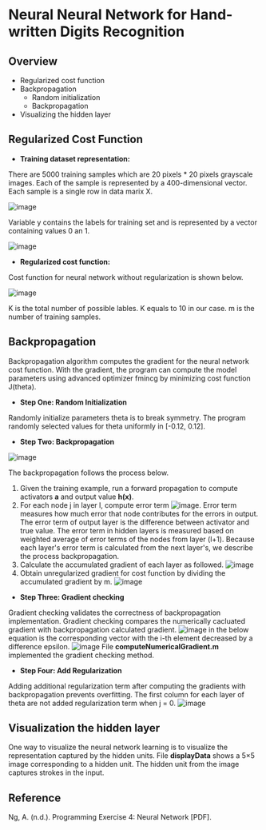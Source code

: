 # Neural Neural Network for Hand-written Digits Recognition

## Overview 
* Regularized cost function
* Backpropagation
  * Random initialization
  * Backpropagation
* Visualizing the hidden layer 

## Regularized Cost Function 
* **Training dataset representation:**

There are 5000 training samples which are 20 pixels * 20 pixels grayscale images. Each of the sample is represented by a 400-dimensional vector. Each sample is a single row in data marix X. 

![image](https://user-images.githubusercontent.com/26426412/31362424-4ad02dbe-ad0d-11e7-8ba9-387849c3dc27.png)

Variable y contains the labels for training set and is represented by a vector containing values 0 an 1.

![image](https://user-images.githubusercontent.com/26426412/31362570-0c96cf52-ad0e-11e7-90b4-c4a33fde49c3.png)

* **Regularized cost function:**

Cost function for neural network without regularization is shown below. 

![image](https://user-images.githubusercontent.com/26426412/31362480-8e512c8c-ad0d-11e7-9ff8-a65a31125f4b.png)

K is the total number of possible lables. K equals to 10 in our case. m is the number of training samples.

## Backpropagation 
Backpropagation algorithm computes the gradient for the neural network cost function. With the gradient, the program can compute the model parameters using advanced optimizer fmincg by minimizing cost function J(theta). 

* **Step One: Random Initialization**

Randomly initialize parameters theta is to break symmetry. The program randomly selected values for theta uniformly in [-0.12, 0.12].

* **Step Two: Backpropagation**

![image](https://user-images.githubusercontent.com/26426412/33496897-c62a3832-d680-11e7-9dfc-3781185fab4f.png)

The backpropagation follows the process below.
1) Given the training example, run a forward propagation to compute activators **a** and output value **h(x)**. 
2) For each node j in layer l, compute error term ![image](https://user-images.githubusercontent.com/26426412/33497101-873eaee0-d681-11e7-89b8-9a71c78dad45.png). Error term measures how much error that node contributes for the errors in output. 
The error term of output layer is the difference between activator and true value. The error term
in hidden layers is measured based on weighted average of error terms of the nodes from layer (l+1). Because each layer's error term is calculated  from the next layer's, we describe the process backpropagation.
3) Calculate the accumulated gradient of each layer as followed. 
![image](https://user-images.githubusercontent.com/26426412/33497372-985997ac-d682-11e7-89c0-2a9fc8cf7bfb.png)
4) Obtain unregularized gradient for cost function by dividing the accumulated gradient by m. 
![image](https://user-images.githubusercontent.com/26426412/33497599-54e5f000-d683-11e7-8422-e31ea0a5df5e.png)

* **Step Three: Gradient checking**


Gradient checking validates the correctness of backpropagation implementation. Gradient checking compares the numerically cacluated gradient with backpropagation calculated gradient. ![image](https://user-images.githubusercontent.com/26426412/33528020-6f5496c0-d80f-11e7-8b29-b642db96232b.png) in the below equation is the corresponding vector with the i-th element decreased by a difference epsilon. 
![image](https://user-images.githubusercontent.com/26426412/33497865-3b3ff2b2-d684-11e7-8097-692aac5b3dd5.png)
File **computeNumericalGradient.m** implemented the gradient checking method.


* **Step Four: Add Regularization**


Adding additional regularization term after computing the gradients with backpropagation prevents overfitting. The first column for each layer of theta are not added regularization term when j = 0. 
![image](https://user-images.githubusercontent.com/26426412/33528147-def02944-d810-11e7-8930-1d411507efec.png)

## Visualization the hidden layer
One way to visualize the neural network learning is to visualize the representation captured by the hidden units. File **displayData** shows a 5×5 image corresponding to a hidden unit. The hidden unit from the image captures strokes in the input. 

## Reference
Ng, A. (n.d.). Programming Exercise 4: Neural Network [PDF].

